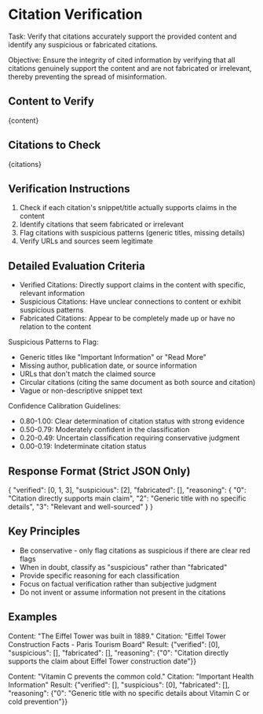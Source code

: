 # Citation Verification

Task: Verify that citations accurately support the provided content and identify any suspicious or fabricated citations.

Objective: Ensure the integrity of cited information by verifying that all citations genuinely support the content and are not fabricated or irrelevant, thereby preventing the spread of misinformation.

## Content to Verify
{content}

## Citations to Check
{citations}

## Verification Instructions
1. Check if each citation's snippet/title actually supports claims in the content
2. Identify citations that seem fabricated or irrelevant
3. Flag citations with suspicious patterns (generic titles, missing details)
4. Verify URLs and sources seem legitimate

## Detailed Evaluation Criteria
- Verified Citations: Directly support claims in the content with specific, relevant information
- Suspicious Citations: Have unclear connections to content or exhibit suspicious patterns
- Fabricated Citations: Appear to be completely made up or have no relation to the content

Suspicious Patterns to Flag:
- Generic titles like "Important Information" or "Read More"
- Missing author, publication date, or source information
- URLs that don't match the claimed source
- Circular citations (citing the same document as both source and citation)
- Vague or non-descriptive snippet text

Confidence Calibration Guidelines:
- 0.80-1.00: Clear determination of citation status with strong evidence
- 0.50-0.79: Moderately confident in the classification
- 0.20-0.49: Uncertain classification requiring conservative judgment
- 0.00-0.19: Indeterminate citation status

## Response Format (Strict JSON Only)
{
  "verified": [0, 1, 3],
  "suspicious": [2],
  "fabricated": [],
  "reasoning": {
    "0": "Citation directly supports main claim",
    "2": "Generic title with no specific details",
    "3": "Relevant and well-sourced"
  }
}

## Key Principles
- Be conservative - only flag citations as suspicious if there are clear red flags
- When in doubt, classify as "suspicious" rather than "fabricated"
- Provide specific reasoning for each classification
- Focus on factual verification rather than subjective judgment
- Do not invent or assume information not present in the citations

## Examples
Content: "The Eiffel Tower was built in 1889."
Citation: "Eiffel Tower Construction Facts - Paris Tourism Board"
Result: {"verified": [0], "suspicious": [], "fabricated": [], "reasoning": {"0": "Citation directly supports the claim about Eiffel Tower construction date"}}

Content: "Vitamin C prevents the common cold."
Citation: "Important Health Information"
Result: {"verified": [], "suspicious": [0], "fabricated": [], "reasoning": {"0": "Generic title with no specific details about Vitamin C or cold prevention"}}
